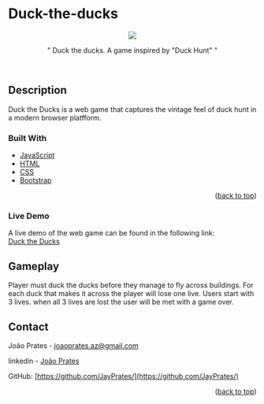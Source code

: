# Duck-the-ducks







<p align="center">
<img src='helpr.png'/>
</p>


<p align="center">
"   Duck the ducks. A game inspired by "Duck Hunt"  "
</p>


<br />






## Description

Duck the Ducks is a web game that captures the vintage feel of duck hunt in a modern browser platfform.



### Built With



* [JavaScript](https://developer.mozilla.org/en-US/docs/Web/JavaScript)
* [HTML](hhttps://developer.mozilla.org/en-US/docs/Web/HTML)
* [CSS](https://developer.mozilla.org/en-US/docs/Web/CSS)
* [Bootstrap](https://getbootstrap.com/)



<p align="right">(<a href="#top">back to top</a>)</p>



### Live Demo

A live demo of the web game can be found in the following link:
<br/>
<a href="https://duck-the-ducks.netlify.app/"> Duck the Ducks </a>



## Gameplay

Player must duck the ducks before they manage to fly across buildings. For each duck that makes it across the player will lose one live. 
Users start with 3 lives. when all 3 lives are lost the user will be met with a game over.



## Contact

João Prates - joaoprates.az@gmail.com

linkedin - <a href="https://www.linkedin.com/in/joao-prates-az/"> João Prates </a>

GitHub: [https://github.com/JayPrates/](https://github.com/JayPrates/)







<p align="right">(<a href="#top">back to top</a>)</p>

